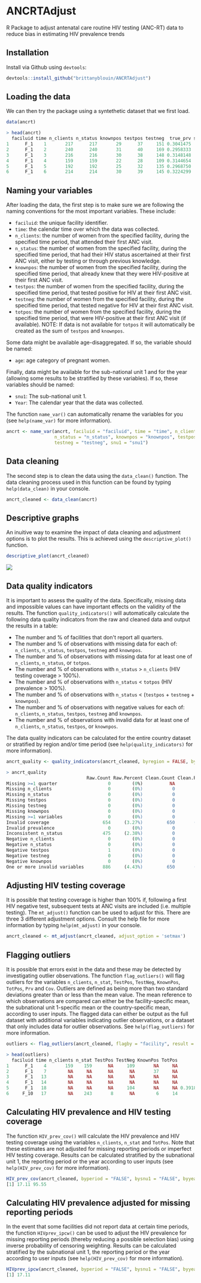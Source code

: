 ANCRTAdjust
=======
R Package to adjust antenatal care routine HIV testing (ANC-RT) data to reduce bias in estimating HIV prevalence trends

Installation
------------

Install via Github using `devtools`:

``` r
devtools::install_github("brittanyblouin/ANCRTAdjust")
```

Loading the data
----------------
We can then try the package using a syntethetic dataset that we first load.

``` r
data(ancrt)
```

``` r
> head(ancrt)
  faciluid time n_clients n_status knownpos testpos testneg  true_prv snu1
1      F_1    1       217      217       29      37     151 0.3041475    1
2      F_1    2       240      240       31      40     169 0.2958333    1
3      F_1    3       216      216       30      38     148 0.3148148    1
4      F_1    4       159      159       22      28     109 0.3144654    1
5      F_1    5       192      192       25      32     135 0.2968750    1
6      F_1    6       214      214       30      39     145 0.3224299    1
```

Naming your variables
---------------------
After loading the data, the first step is to make sure we are following the naming conventions for the most important variables. These include:

- `faciluid`: the unique facility identifier.   
- `time`: the calendar time over which the data was collected.   
- `n_clients`: the number of women from the specified facility, during the specified time period, that attended their first ANC visit.   
- `n_status`: the number of women from the specified facility, during the specified time period, that had their HIV status ascertained at their first ANC visit, either by testing or through previous knowledge.
- `knownpos`: the number of women from the specified facility, during the specified time period, that already knew that they were HIV-positive at their first ANC visit.
- `testpos`: the number of women from the specified facility, during the specified time period, that tested positive for HIV at their first ANC visit.
- `testneg`: the number of women from the specified facility, during the specified time period, that tested negative for HIV at their first ANC visit.
- `totpos`: the number of women from the specified facility, during the specified time period, that were HIV-positive at their first ANC visit (if available).  NOTE: If data is not available for `totpos` it will automatically be created as the sum of `testpos` and `knownpos`.

Some data might be available age-disaggregated. If so, the variable should be named:

* `age`: age category of pregnant women.

Finally, data might be available for the sub-national unit 1 and for the year (allowing some results to be stratified by these variables).  If so, these variables should be named:

* `snu1`: The sub-national unit 1.
* `Year`: The calendar year that the data was collected.

The function `name_var()` can automatically rename the variables for you (see `help(name_var)` for more information).

``` r
ancrt <- name_var(ancrt, faciluid = "faciluid", time = "time", n_clients = "n_clients",
                  n_status = "n_status", knownpos = "knownpos", testpos = "testpos",
                  testneg = "testneg", snu1 = "snu1") 
```

Data cleaning
-------------
The second step is to clean the data using the `data_clean()` function. The data cleaning process used in this function can be found by typing `help(data_clean)` in your console.

``` r
ancrt_cleaned <- data_clean(ancrt)
```

Descriptive graphs
------------------
An inuitive way to examine the impact of data cleaning and adjustment options is to plot the results. This is achieved using the `descriptive_plot()` function.

``` r
descriptive_plot(ancrt_cleaned)
``` 
![](man/figures/README-example-1.png)

Data quality indicators
-----------------------
It is important to assess the quality of the data.  Specifically, missing data and impossible values can have important effects on the validity of the results.  The function `quality_indicators()` will automatically calculate the following data quality indicators from the raw and cleaned data and output the results in a table:

* The number and % of facilities that don't report all quarters.
* The number and % of observations with missing data for each of: `n_clients`, `n_status`, `testpos`, `testneg` and `knownpos`.
* The number and % of observations with missing data for at least one of `n_clients`, `n_status`, or `totpos`.
* The number and % of observations with `n_status` > `n_clients` (HIV testing coverage > 100%).
* The number and % of observations with `n_status` < `totpos` (HIV prevalence > 100%).
* The number and % of observations with `n_status` < (`testpos` + `testneg` + `knownpos`).
* The number and % of observations with negative values for each of: `n_clients`, `n_status`, `testpos`, `testneg` and `knownpos`.
* The number and % of observations with invalid data for at least one of `n_clients`, `n_status`, `testpos`, or `knownpos`.

The data quality indicators can be calculated for the entire country dataset or stratified by region and/or time period (see `help(quality_indicators)` for more information).

``` r
ancrt_quality <- quality_indicators(ancrt_cleaned, byregion = FALSE, bytime = FALSE)
```
```r
> ancrt_quality
                              Raw.Count Raw.Percent Clean.Count Clean.Percent
Missing >=1 quarter                   0        (0%)          NA            NA
Missing n_clients                     0        (0%)           0          (0%)
Missing n_status                      0        (0%)           0          (0%)
Missing testpos                       0        (0%)           0          (0%)
Missing testneg                       0        (0%)           0          (0%)
Missing knownpos                      0        (0%)           0          (0%)
Missing >=1 variables                 0        (0%)           0          (0%)
Invalid coverage                    654     (3.27%)         650       (3.25%)
Invalid prevalence                    0        (0%)           0          (0%)
Inconsistent n_status               475     (2.38%)           0          (0%)
Negative n_clients                    0        (0%)           0          (0%)
Negative n_status                     0        (0%)           0          (0%)
Negative testpos                      1        (0%)           0          (0%)
Negative testneg                      0        (0%)           0          (0%)
Negative knownpos                     0        (0%)           0          (0%)
One or more invalid variables       886     (4.43%)         650       (3.25%)
```

Adjusting HIV testing coverage
------------------------------
It is possible that testing coverage is higher than 100% if, following a first HIV negative test, subsequent tests at ANC visits are included (i.e. multiple testing). The `mt_adjust()` function can be used to adjust for this. There are three 3 different adjustment options. Consult the help file for more information by typing `help(mt_adjust)` in your console.

``` r
ancrt_cleaned <- mt_adjust(ancrt_cleaned, adjust_option = 'setmax')
``` 

Flagging outliers
-----------------
It is possible that errors exist in the data and these may be detected by investigating outlier observations.  The function `flag_outliers()` will flag outliers for the variables `n_clients`, `n_stat`, `TestPos`, `TestNeg`, `KnownPos`, `TotPos`, `Prv` and `Cov`.  Outliers are defined as being more than two standard deviations greater than or less than the mean value.  The mean reference to which observations are compared can either be the facility-specific mean, the subnational unit 1-specific mean or the country-specific mean, according to user inputs.  The flagged data can either be output as the full dataset with additional variables indicating outlier observations, or a dataset that only includes data for outlier observations.  See `help(flag_outliers)` for more information.

``` r
outliers <- flag_outliers(ancrt_cleaned, flagby = "facility", result = "outliers")
``` 

``` r
> head(outliers)
  faciluid time n_clients n_stat TestPos TestNeg KnownPos TotPos       Prv       Cov
1      F_1    4       159    159      NA     109       NA     NA        NA        NA
2      F_1    7        NA     NA      NA      NA       37     NA        NA        NA
3      F_1   13        NA     NA      NA      NA       NA     NA        NA 0.9956140
4      F_1   14        NA     NA      NA      NA       NA     NA        NA 0.9954128
5      F_1   18        NA     NA      NA     104       NA     NA 0.3918129        NA
6     F_10   17        NA    243       8      NA        6     14        NA        NA
```

Calculating HIV prevalence and HIV testing coverage
---------------------------------------------------
The function `HIV_prev_cov()`  will calculate the HIV prevalence and HIV testing coverage using the variables `n_clients`, `n_stat` and `TotPos`.  Note that these estimates are not adjusted for missing reporting periods or imperfect HIV testing coverage.  Results can be calculated stratified by the subnational unit 1, the reporting period or the year according to user inputs (see `help(HIV_prev_cov)` for more information).

```r
HIV_prev_cov(ancrt_cleaned, byperiod = "FALSE", bysnu1 = "FALSE", byyear = "FALSE")
[1] 17.11 95.55
```

Calculating HIV prevalence adjusted for missing reporting periods
-----------------------------------------------------------------
In the event that some facilities did not report data at certain time periods, the function `HIVprev_ipcw()` can be used to adjust the HIV prevalence for missing reporting periods (thereby reducing a possible selection bias) using inverse probability of censoring weighting.  Results can be calculated stratified by the subnational unit 1, the reporting period or the year according to user inputs (see `help(HIV_prev_cov)` for more information).

```r
HIVprev_ipcw(ancrt_cleaned, byperiod = "FALSE", bysnu1 = "FALSE", byyear = "FALSE")
[1] 17.11
```
